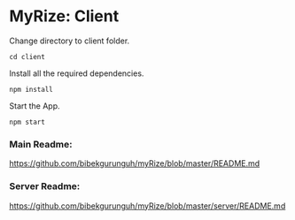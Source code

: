 # **MyRize**: Client

Change directory to client folder.

```cd client```



Install all the required dependencies.

```npm install```



Start the App.

```npm start```



### Main Readme:

https://github.com/bibekgurunguh/myRize/blob/master/README.md



### Server Readme:

https://github.com/bibekgurunguh/myRize/blob/master/server/README.md